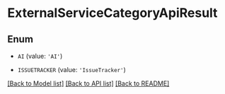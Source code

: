 # ExternalServiceCategoryApiResult


## Enum

* `AI` (value: `'AI'`)

* `ISSUETRACKER` (value: `'IssueTracker'`)

[[Back to Model list]](../README.md#documentation-for-models) [[Back to API list]](../README.md#documentation-for-api-endpoints) [[Back to README]](../README.md)


